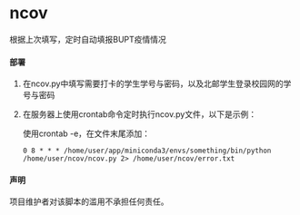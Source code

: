 # ncov
根据上次填写，定时自动填报BUPT疫情情况



#### 部署

1. 在ncov.py中填写需要打卡的学生学号与密码，以及北邮学生登录校园网的学号与密码

2. 在服务器上使用crontab命令定时执行ncov.py文件，以下是示例：

   使用crontab -e，在文件末尾添加：

   ```
   0 8 * * * /home/user/app/miniconda3/envs/something/bin/python /home/user/ncov/ncov.py 2> /home/user/ncov/error.txt
   ```



#### 声明

项目维护者对该脚本的滥用不承担任何责任。


